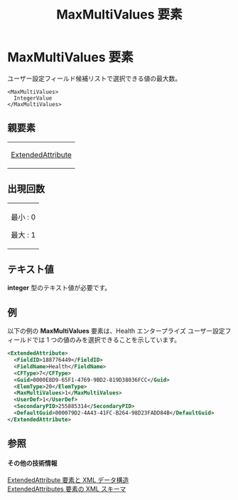 ﻿---
title: MaxMultiValues 要素
TOCTitle: MaxMultiValues 要素
ms:assetid: 56c818ed-8004-43a9-9339-45364ff93fee
ms:mtpsurl: https://msdn.microsoft.com/ja-jp/library/Bb968512(v=office.12)
ms:contentKeyID: 16737472
ms.date: 06/30/2008
mtps_version: v=office.12
dev_langs:
- xml
ms.translationtype: HT
---

# MaxMultiValues 要素

ユーザー設定フィールド候補リストで選択できる値の最大数。

    <MaxMultiValues>
      IntegerValue
    </MaxMultiValues>

## 親要素

<table>
<colgroup>
<col style="width: 100%" />
</colgroup>
<tbody>
<tr class="odd">
<td><p><a href="extendedattribute-element.md">ExtendedAttribute</a></p></td>
</tr>
</tbody>
</table>


## 出現回数


<table>
<colgroup>
<col style="width: 100%" />
</colgroup>
<tbody>
<tr class="odd">
<td><p>最小 : 0</p>
<p>最大 : 1</p></td>
</tr>
</tbody>
</table>


## テキスト値

**integer** 型のテキスト値が必要です。

## 例

以下の例の **MaxMultiValues** 要素は、Health エンタープライズ ユーザー設定フィールドでは 1 つの値のみを選択できることを示しています。

``` xml
<ExtendedAttribute>
  <FieldID>188776449</FieldID>
  <FieldName>Health</FieldName>
  <CFType>7</CFType>
  <Guid>0000E8D9-65F1-4769-9BD2-819D38036FCC</Guid>
  <ElemType>20</ElemType>
  <MaxMultiValues>1</MaxMultiValues>
  <UserDef>1</UserDef>
  <SecondaryPID>255885314</SecondaryPID>
  <DefaultGuid>000079D2-4A43-41FC-B264-98D23FADD84B</DefaultGuid>
</ExtendedAttribute>
```

## 参照

#### その他の技術情報

[ExtendedAttribute 要素と XML データ構造](extendedattribute-elements-and-xml-structure.md)  
[ExtendedAttributes 要素の XML スキーマ](xml-schema-for-the-extendedattributes-element.md)

